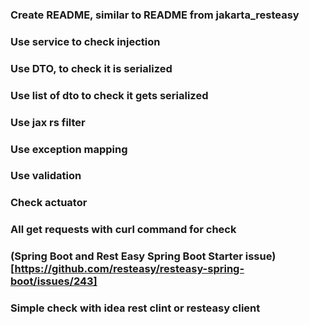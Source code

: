 ### Create README, similar to README from jakarta_resteasy

### Use service to check injection

### Use DTO, to check it is serialized

### Use list of dto to check it gets serialized

### Use jax rs filter

### Use exception mapping

### Use validation

### Check actuator

### All get requests with curl command for check

### (Spring Boot and Rest Easy Spring Boot Starter issue)[https://github.com/resteasy/resteasy-spring-boot/issues/243]

### Simple check with idea rest clint or resteasy client

